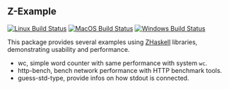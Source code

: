 ## Z-Example

[![Linux Build Status](https://github.com/ZHaskell/z-example/workflows/ubuntu-ci/badge.svg)](https://github.com/ZHaskell/z-example/actions)
[![MacOS Build Status](https://github.com/ZHaskell/z-example/workflows/osx-ci/badge.svg)](https://github.com/ZHaskell-Z/z-example/actions)
[![Windows Build Status](https://github.com/ZHaskell-Z/z-example/workflows/win-ci/badge.svg)](https://github.com/ZHaskell-Z/z-example/actions)

This package provides several examples using [ZHaskell](https://github.com/ZHaskell) libraries, demonstrating usability and performance.

* wc, simple word counter with same performance with system `wc`.
* http-bench, bench network performance with HTTP benchmark tools.
* guess-std-type, provide infos on how stdout is connected.
